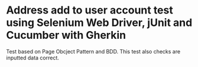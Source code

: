 # Address add to user account test using Selenium Web Driver, jUnit and Cucumber with Gherkin
Test based on Page Obcject Pattern and BDD.
This test also checks are inputted data correct.
